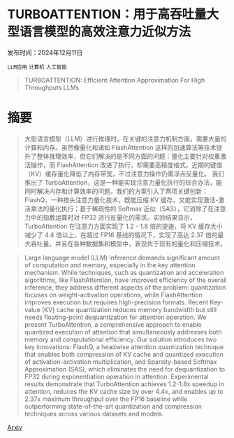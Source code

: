 # TURBOATTENTION：用于高吞吐量大型语言模型的高效注意力近似方法

发布时间：2024年12月11日

`LLM应用` `计算机` `人工智能`

> TURBOATTENTION: Efficient Attention Approximation For High Throughputs LLMs

# 摘要

> 大型语言模型（LLM）进行推理时，在关键的注意力机制方面，需要大量的计算和内存。虽然像量化和诸如 FlashAttention 这样的加速算法等技术提升了整体推理效率，但它们解决的是不同方面的问题：量化主要针对权重激活操作，而 FlashAttention 改进了执行，却需要高精度格式。近期的键值（KV）缓存量化降低了内存带宽，不过注意力操作仍需浮点反量化。
  我们推出了 TurboAttention，这是一种能实现注意力量化执行的综合办法，能同时解决内存和计算效率的问题。我们的方案引入了两项关键创新：FlashQ，一种按头注意力量化技术，既能压缩 KV 缓存，又能实现激活-激活乘法的量化执行；基于稀疏性的 Softmax 近似（SAS），它消除了在注意力中的指数运算时对 FP32 进行反量化的需求。实验结果显示，TurboAttention 在注意力方面实现了 1.2 - 1.8 倍的提速，将 KV 缓存大小减少了 4.4 倍以上，在超过 FP16 基线的情况下，实现了高达 2.37 倍的最大吞吐量，并且在各种数据集和模型中，表现优于现有的量化和压缩技术。

> Large language model (LLM) inference demands significant amount of computation and memory, especially in the key attention mechanism. While techniques, such as quantization and acceleration algorithms, like FlashAttention, have improved efficiency of the overall inference, they address different aspects of the problem: quantization focuses on weight-activation operations, while FlashAttention improves execution but requires high-precision formats. Recent Key-value (KV) cache quantization reduces memory bandwidth but still needs floating-point dequantization for attention operation.
  We present TurboAttention, a comprehensive approach to enable quantized execution of attention that simultaneously addresses both memory and computational efficiency. Our solution introduces two key innovations: FlashQ, a headwise attention quantization technique that enables both compression of KV cache and quantized execution of activation-activation multiplication, and Sparsity-based Softmax Approximation (SAS), which eliminates the need for dequantization to FP32 during exponentiation operation in attention. Experimental results demonstrate that TurboAttention achieves 1.2-1.8x speedup in attention, reduces the KV cache size by over 4.4x, and enables up to 2.37x maximum throughput over the FP16 baseline while outperforming state-of-the-art quantization and compression techniques across various datasets and models.

[Arxiv](https://arxiv.org/abs/2412.08585)